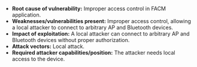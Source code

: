 - **Root cause of vulnerability:** Improper access control in FACM application.
- **Weaknesses/vulnerabilities present:** Improper access control, allowing a local attacker to connect to arbitrary AP and Bluetooth devices.
- **Impact of exploitation:** A local attacker can connect to arbitrary AP and Bluetooth devices without proper authorization.
- **Attack vectors:** Local attack.
- **Required attacker capabilities/position:** The attacker needs local access to the device.
